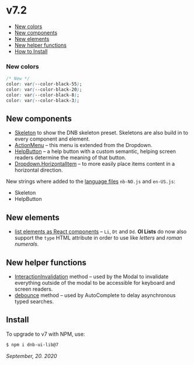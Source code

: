 # v7.2

- [New colors](#new-colors)
- [New components](#new-components)
- [New elements](#new-elements)
- [New helper functions](#new-helper-functions)
- [How to Install](#install)

### New colors

```css
/* New */
color: var(--color-black-55);
color: var(--color-black-20);
color: var(--color-black-8);
color: var(--color-black-3);
```

## New components

- [Skeleton](/uilib/components/skeleton) to show the DNB skeleton preset. Skeletons are also build in to every component and element.
- [ActionMenu](/uilib/components/dropdown#dropdown-action_menu) – this menu is extended from the Dropdown.
- [HelpButton](/uilib/components/help-button) – a help button with a custom semantic, helping screen readers determine the meaning of that button.
- [Dropdown.HorizontalItem](/uilib/components/dropdown/demos#dropdown-item-content-directions) – to more easily place items content in a horizontal direction.

New strings where added to the [language files](/uilib/usage/customisation/localization) `nb-NO.js` and `en-US.js`:

- Skeleton
- HelpButton

## New elements

- [list elements as React components](/uilib/elements/lists) – `Li`, `Dt` and `Dd`. **Ol Lists** do now also support the `type` HTML attribute in order to use like _letters_ and _roman numerals_.

## New helper functions

- [InteractionInvalidation](/uilib/helpers/functions) method – used by the Modal to invalidate everything outside of the modal to be accessible for keyboard and screen readers.
- [debounce](/uilib/helpers/functions) method – used by AutoComplete to delay asynchronous typed searches.

## Install

To upgrade to v7 with NPM, use:

```bash
$ npm i dnb-ui-lib@7
```

_September, 20. 2020_
